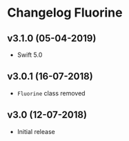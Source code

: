# Changelog Fluorine

## v3.1.0 (05-04-2019)
- Swift 5.0

## v3.0.1 (16-07-2018)
- `Fluorine` class removed

## v3.0 (12-07-2018)
- Initial release